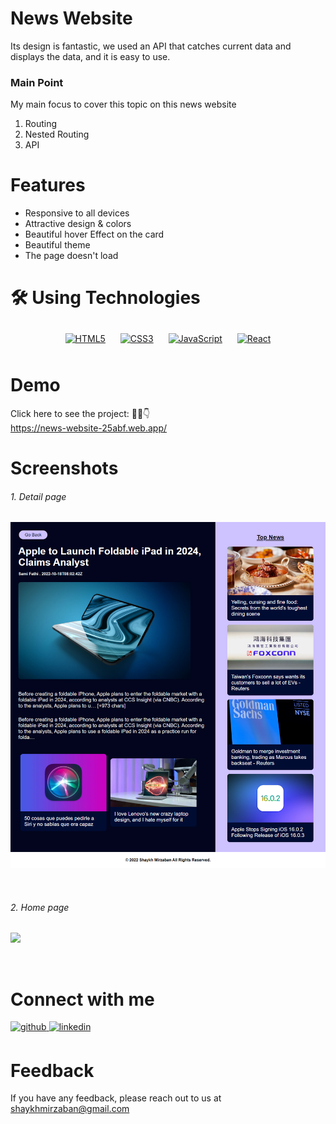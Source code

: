 # News Website  
 Its design is fantastic, we used an API that catches current data and displays the data, and it is easy to use.  
  
### Main Point
My main focus to cover this topic on this news website
1) Routing
2) Nested Routing
3) API

# Features  
- Responsive to all devices  
- Attractive design & colors  
- Beautiful hover Effect on the card  
- Beautiful theme  
- The page doesn't load  
  

# 🛠️ Using Technologies  
<div align="center">  
<a href="https://en.wikipedia.org/wiki/HTML5" target="_blank"><img style="margin: 10px" src="https://profilinator.rishav.dev/skills-assets/html5-original-wordmark.svg" alt="HTML5" height="50" /></a>  
<a href="https://www.w3schools.com/css/" target="_blank"><img style="margin: 10px" src="https://profilinator.rishav.dev/skills-assets/css3-original-wordmark.svg" alt="CSS3" height="50" /></a>  
<a href="https://www.javascript.com/" target="_blank"><img style="margin: 10px" src="https://profilinator.rishav.dev/skills-assets/javascript-original.svg" alt="JavaScript" height="50" /></a>  
<a href="https://reactjs.org/" target="_blank"><img style="margin: 10px" src="https://profilinator.rishav.dev/skills-assets/react-original-wordmark.svg" alt="React" height="50" /></a>  
</div>  

# Demo  
Click here to see the project: 🙇‍♀️👇  
https://news-website-25abf.web.app/  
  

# Screenshots   

###### 1. Detail page  
![](https://github.com/shaykhmirzaban/news-website/blob/main/screencapture-localhost-5000-detail-2022-10-18-15_36_35.png?raw=true)   
  
<br/>  

###### 2. Home page  
![](https://github.com/shaykhmirzaban/news-website/blob/main/screencapture-localhost-5000-2022-10-18-15_36_03.png?raw=true)    
  
<br/>  

# Connect with me  
<a href="https://github.com/https://github.com/shaykhmirzaban" target="_blank">
<img src=https://img.shields.io/badge/github-%2324292e.svg?&style=for-the-badge&logo=github&logoColor=white alt=github style="margin-bottom: 5px;" />
</a>
<a href="https://linkedin.com/in/https://www.linkedin.com/in/shaykh-mirzaban-7b51651a5/" target="_blank">
<img src=https://img.shields.io/badge/linkedin-%231E77B5.svg?&style=for-the-badge&logo=linkedin&logoColor=white alt=linkedin style="margin-bottom: 5px;" />
</a>  
  

# Feedback  
If you have any feedback, please reach out to us at  
shaykhmirzaban@gmail.com  

<br />
